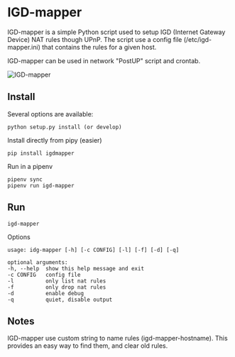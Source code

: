 # IGD-mapper

IGD-mapper is a simple Python script used to setup IGD (Internet Gateway Device) NAT rules though UPnP.
The script use a config file (/etc/igd-mapper.ini) that contains the rules for a given host. 

IGD-mapper can be used in network "PostUP" script and crontab. 


 ![IGD-mapper](./screenshots/shot.jpg)

    
## Install
Several options are available:

    python setup.py install (or develop)

Install directly from pipy (easier) 

    pip install igdmapper

Run in a pipenv 

    pipenv sync
    pipenv run igd-mapper

## Run

    igd-mapper 

Options 

    usage: idg-mapper [-h] [-c CONFIG] [-l] [-f] [-d] [-q]

    optional arguments:
    -h, --help  show this help message and exit
    -c CONFIG   config file
    -l          only list nat rules
    -f          only drop nat rules
    -d          enable debug
    -q          quiet, disable output



## Notes
IGD-mapper use custom string to name rules (igd-mapper-hostname). This provides an easy way to find them, and clear old rules.
